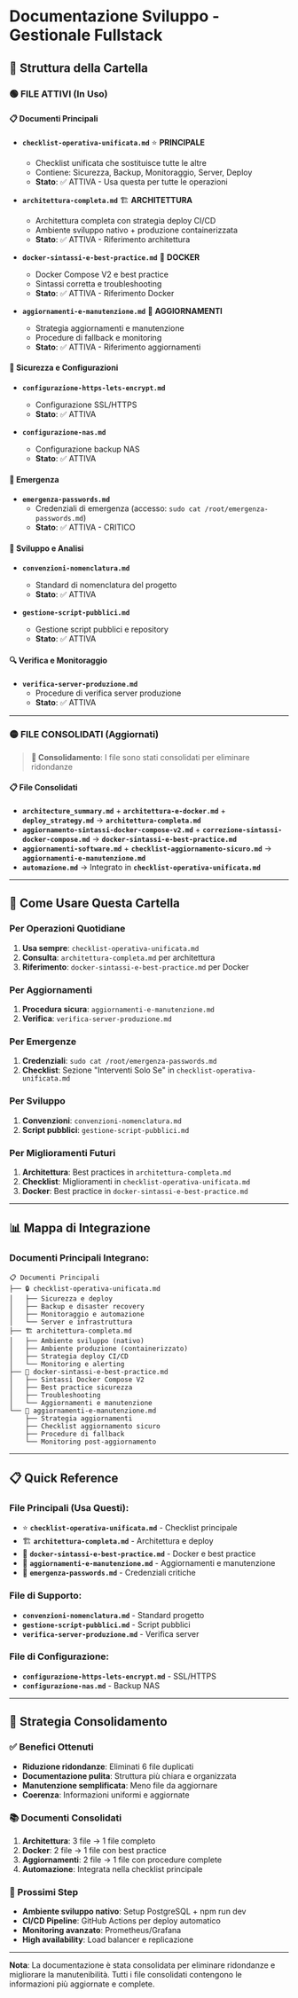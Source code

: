 # Documentazione Sviluppo - Gestionale Fullstack

## 📁 Struttura della Cartella

### 🟢 FILE ATTIVI (In Uso)

#### 📋 Documenti Principali
- **`checklist-operativa-unificata.md`** ⭐ **PRINCIPALE**
  - Checklist unificata che sostituisce tutte le altre
  - Contiene: Sicurezza, Backup, Monitoraggio, Server, Deploy
  - **Stato**: ✅ ATTIVA - Usa questa per tutte le operazioni

- **`architettura-completa.md`** 🏗️ **ARCHITETTURA**
  - Architettura completa con strategia deploy CI/CD
  - Ambiente sviluppo nativo + produzione containerizzata
  - **Stato**: ✅ ATTIVA - Riferimento architettura

- **`docker-sintassi-e-best-practice.md`** 🐳 **DOCKER**
  - Docker Compose V2 e best practice
  - Sintassi corretta e troubleshooting
  - **Stato**: ✅ ATTIVA - Riferimento Docker

- **`aggiornamenti-e-manutenzione.md`** 🔄 **AGGIORNAMENTI**
  - Strategia aggiornamenti e manutenzione
  - Procedure di fallback e monitoring
  - **Stato**: ✅ ATTIVA - Riferimento aggiornamenti

#### 🔐 Sicurezza e Configurazioni
- **`configurazione-https-lets-encrypt.md`**
  - Configurazione SSL/HTTPS
  - **Stato**: ✅ ATTIVA

- **`configurazione-nas.md`**
  - Configurazione backup NAS
  - **Stato**: ✅ ATTIVA

#### 🚨 Emergenza
- **`emergenza-passwords.md`**
  - Credenziali di emergenza (accesso: `sudo cat /root/emergenza-passwords.md`)
  - **Stato**: ✅ ATTIVA - CRITICO

#### 📝 Sviluppo e Analisi
- **`convenzioni-nomenclatura.md`**
  - Standard di nomenclatura del progetto
  - **Stato**: ✅ ATTIVA

- **`gestione-script-pubblici.md`**
  - Gestione script pubblici e repository
  - **Stato**: ✅ ATTIVA

#### 🔍 Verifica e Monitoraggio
- **`verifica-server-produzione.md`**
  - Procedure di verifica server produzione
  - **Stato**: ✅ ATTIVA

---

### 🟡 FILE CONSOLIDATI (Aggiornati)

> **📁 Consolidamento**: I file sono stati consolidati per eliminare ridondanze

#### 📋 File Consolidati
- **`architecture_summary.md`** + **`architettura-e-docker.md`** + **`deploy_strategy.md`** → **`architettura-completa.md`**
- **`aggiornamento-sintassi-docker-compose-v2.md`** + **`correzione-sintassi-docker-compose.md`** → **`docker-sintassi-e-best-practice.md`**
- **`aggiornamenti-software.md`** + **`checklist-aggiornamento-sicuro.md`** → **`aggiornamenti-e-manutenzione.md`**
- **`automazione.md`** → Integrato in **`checklist-operativa-unificata.md`**

---

## 🎯 Come Usare Questa Cartella

### Per Operazioni Quotidiane
1. **Usa sempre**: `checklist-operativa-unificata.md`
2. **Consulta**: `architettura-completa.md` per architettura
3. **Riferimento**: `docker-sintassi-e-best-practice.md` per Docker

### Per Aggiornamenti
1. **Procedura sicura**: `aggiornamenti-e-manutenzione.md`
2. **Verifica**: `verifica-server-produzione.md`

### Per Emergenze
1. **Credenziali**: `sudo cat /root/emergenza-passwords.md`
2. **Checklist**: Sezione "Interventi Solo Se" in `checklist-operativa-unificata.md`

### Per Sviluppo
1. **Convenzioni**: `convenzioni-nomenclatura.md`
2. **Script pubblici**: `gestione-script-pubblici.md`

### Per Miglioramenti Futuri
1. **Architettura**: Best practices in `architettura-completa.md`
2. **Checklist**: Miglioramenti in `checklist-operativa-unificata.md`
3. **Docker**: Best practice in `docker-sintassi-e-best-practice.md`

---

## 📊 Mappa di Integrazione

### Documenti Principali Integrano:

```
📋 Documenti Principali
├── 🔒 checklist-operativa-unificata.md
│   ├── Sicurezza e deploy
│   ├── Backup e disaster recovery
│   ├── Monitoraggio e automazione
│   └── Server e infrastruttura
├── 🏗️ architettura-completa.md
│   ├── Ambiente sviluppo (nativo)
│   ├── Ambiente produzione (containerizzato)
│   ├── Strategia deploy CI/CD
│   └── Monitoring e alerting
├── 🐳 docker-sintassi-e-best-practice.md
│   ├── Sintassi Docker Compose V2
│   ├── Best practice sicurezza
│   ├── Troubleshooting
│   └── Aggiornamenti e manutenzione
└── 🔄 aggiornamenti-e-manutenzione.md
    ├── Strategia aggiornamenti
    ├── Checklist aggiornamento sicuro
    ├── Procedure di fallback
    └── Monitoring post-aggiornamento
```

---

## 📋 Quick Reference

### File Principali (Usa Questi):
- ⭐ **`checklist-operativa-unificata.md`** - Checklist principale
- 🏗️ **`architettura-completa.md`** - Architettura e deploy
- 🐳 **`docker-sintassi-e-best-practice.md`** - Docker e best practice
- 🔄 **`aggiornamenti-e-manutenzione.md`** - Aggiornamenti e manutenzione
- 🚨 **`emergenza-passwords.md`** - Credenziali critiche

### File di Supporto:
- **`convenzioni-nomenclatura.md`** - Standard progetto
- **`gestione-script-pubblici.md`** - Script pubblici
- **`verifica-server-produzione.md`** - Verifica server

### File di Configurazione:
- **`configurazione-https-lets-encrypt.md`** - SSL/HTTPS
- **`configurazione-nas.md`** - Backup NAS

---

## 🎯 Strategia Consolidamento

### ✅ Benefici Ottenuti
- **Riduzione ridondanze**: Eliminati 6 file duplicati
- **Documentazione pulita**: Struttura più chiara e organizzata
- **Manutenzione semplificata**: Meno file da aggiornare
- **Coerenza**: Informazioni uniformi e aggiornate

### 📚 Documenti Consolidati
1. **Architettura**: 3 file → 1 file completo
2. **Docker**: 2 file → 1 file con best practice
3. **Aggiornamenti**: 2 file → 1 file con procedure complete
4. **Automazione**: Integrata nella checklist principale

### 🔄 Prossimi Step
- **Ambiente sviluppo nativo**: Setup PostgreSQL + npm run dev
- **CI/CD Pipeline**: GitHub Actions per deploy automatico
- **Monitoring avanzato**: Prometheus/Grafana
- **High availability**: Load balancer e replicazione

---

**Nota**: La documentazione è stata consolidata per eliminare ridondanze e migliorare la manutenibilità. Tutti i file consolidati contengono le informazioni più aggiornate e complete. 